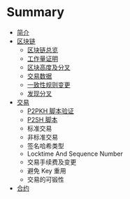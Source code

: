 # Summary

* [简介](README.md)
* [区块链](block_chain.md)
   * [区块链总览](block_chain_overview.md)
   * [工作量证明](proof_of_work.md)
   * [区块高度及分叉](block_height_and_forking.md)
   * [交易数据](transaction_data.md)
   * [一致性规则变更](consensus_rule_changes.md)
   * [发现分叉](detecting_forks.md)
* [交易](transactions.md)
   * [P2PKH 脚本验证](p2pkh_script_validation.md)
   * [P2SH 脚本](p2sh_scripts.md)
   * 标准交易
   * 非标准交易
   * 签名哈希类型
   * Locktime And Sequence Number
   * 交易手续费及变更
   * 避免 Key 重用
   * 交易的可锻性
* [合约](contracts.md)


